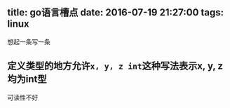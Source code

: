 title: go语言槽点
date: 2016-07-19 21:27:00
tags: linux
---

想起一条写一条

## 定义类型的地方允许`x, y, z int`这种写法表示x, y, z均为int型
可读性不好



